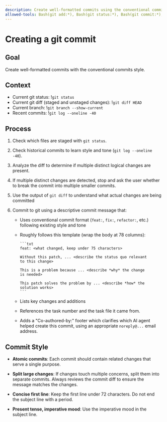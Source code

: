 ```yaml
---
description: Create well-formatted commits using the conventional commits style
allowed-tools: Bash(git add:*), Bash(git status:*), Bash(git commit:*), Bash(git diff:*), Bash(git log:*)
---
```

# Creating a git commit

## Goal

Create well-formatted commits with the conventional commits style.

## Context

- Current git status: !`git status`
- Current git diff (staged and unstaged changes): !`git diff HEAD`
- Current branch: !`git branch --show-current`
- Recent commits: !`git log --oneline -40`

## Process

1. Check which files are staged with `git status`.

2. Check historical commits to learn style and tone (`git log --oneline -40`).

3. Analyze the diff to determine if multiple distinct logical changes
   are present.

4. If multiple distinct changes are detected, stop and ask the user whether to
   break the commit into multiple smaller commits.

5. Use the output of `git diff` to understand what actual changes are being
   committed

6. Commit to git using a descriptive commit message that:

   - Uses conventional commit format (`feat:`, `fix:`, `refactor:`, etc.)
     following existing style and tone

   - Roughly follows this template (wrap the body at 78 columns):

         ```txt
         feat: <what changed, keep under 75 characters>

         Without this patch, ... <describe the status quo relevant
         to this change>

         This is a problem because ... <describe *why* the change
         is needed>

         This patch solves the problem by ... <describe *how* the
         solution works>
         ```

   - Lists key changes and additions

   - References the task number and the task file it came from.

   - Adds a "Co-authored-by:" footer which clarifies which AI agent
     helped create this commit, using an appropriate `noreply@...`
     email address.

## Commit Style

- **Atomic commits**: Each commit should contain related changes that
  serve a single purpose.

- **Split large changes**: If changes touch multiple concerns, split
  them into separate commits. Always reviews the commit diff to ensure
  the message matches the changes.

- **Concise first line**: Keep the first line under 72 characters. Do
  not end the subject line with a period.

- **Present tense, imperative mood**: Use the imperative mood in the
  subject line.
